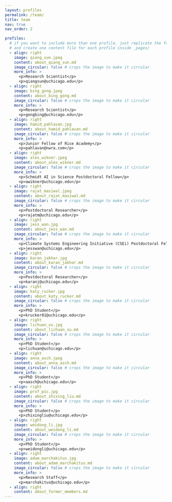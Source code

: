 ```yaml
---
layout: profiles
permalink: /team/
title: team
nav: true
nav_order: 2

profiles:
  # if you want to include more than one profile, just replicate the following block
  # and create one content file for each profile inside _pages/
  - align: right
    image: qiang_sun.jpeg
    content: about_qiang_sun.md
    image_circular: false # crops the image to make it circular
    more_info: >
      <p>Research Scientist</p>
      <p>qiangsun@uchicago.edu</p>
  - align: right
    image: bing_gong.jpeg
    content: about_bing_gong.md
    image_circular: false # crops the image to make it circular
    more_info: >
      <p>Research Scientist</p>
      <p>gongbing@uchicago.edu</p>
  - align: right
    image: hamid_pahlavan.jpg
    content: about_hamid_pahlavan.md
    image_circular: false # crops the image to make it circular
    more_info: >
      <p>Junior Fellow of Rice Academy</p>
      <p>pahlavan@nwra.com</p>
  - align: right
    image: alex_wikner.jpeg
    content: about_alex_wikner.md
    image_circular: false # crops the image to make it circular
    more_info: >
      <p>Schmidt AI in Science Postdoctoral Fellow</p>
      <p>awikner@uchicago.edu</p>
  - align: right
    image: rajat_masiwal.jpeg
    content: about_rajat_masiwal.md
    image_circular: false # crops the image to make it circular
    more_info: >
      <p>Postdoctoral Researcher</p>
      <p>rajatm@uchicago.edu</p>
  - align: right
    image: jess_wan.jpg
    content: about_jess_wan.md
    image_circular: false # crops the image to make it circular
    more_info: >
      <p>Climate Systems Engineering Initiative (CSEi) Postdoctoral Fellow</p>
      <p>jesswan@uchicago.edu</p>
  - align: right
    image: karan_jakhar.jpg
    content: about_karan_jakhar.md
    image_circular: false # crops the image to make it circular
    more_info: >
      <p>Postdoctoral Researcher</p>
      <p>karanj@uchicago.edu</p>
  - align: right
    image: katy_rucker.jpg
    content: about_katy_rucker.md
    image_circular: false # crops the image to make it circular
    more_info: >
      <p>PhD Student</p>
      <p>krucker01@uchicago.edu</p>
  - align: right
    image: lichuan_xu.jpg
    content: about_lichuan_xu.md
    image_circular: false # crops the image to make it circular
    more_info: >
      <p>PhD Student</p>
      <p>lichuan@uchicago.edu</p>
  - align: right
    image: anna_asch.jpeg
    content: about_anna_asch.md
    image_circular: false # crops the image to make it circular
    more_info: >
      <p>PhD Student</p>
      <p>aasch@uchicago.edu</p>
  - align: right
    image: prof_pic.jpg
    content: about_zhixing_liu.md
    image_circular: false # crops the image to make it circular
    more_info: >
      <p>PhD Student</p>
      <p>zhixingliu@uchicago.edu</p>
  - align: right
    image: weidong_li.jpg
    content: about_weidong_li.md
    image_circular: false # crops the image to make it circular
    more_info: >
      <p>PhD Student</p>
      <p>weidongli@uchicago.edu</p>
  - align: right
    image: adam_marchakitus.jpg
    content: about_adam_marchakitus.md
    image_circular: false # crops the image to make it circular
    more_info: >
      <p>Research Staff</p>
      <p>marchakitus@uchicago.edu</p>
  - align: right
    content: about_former_members.md
---
```

